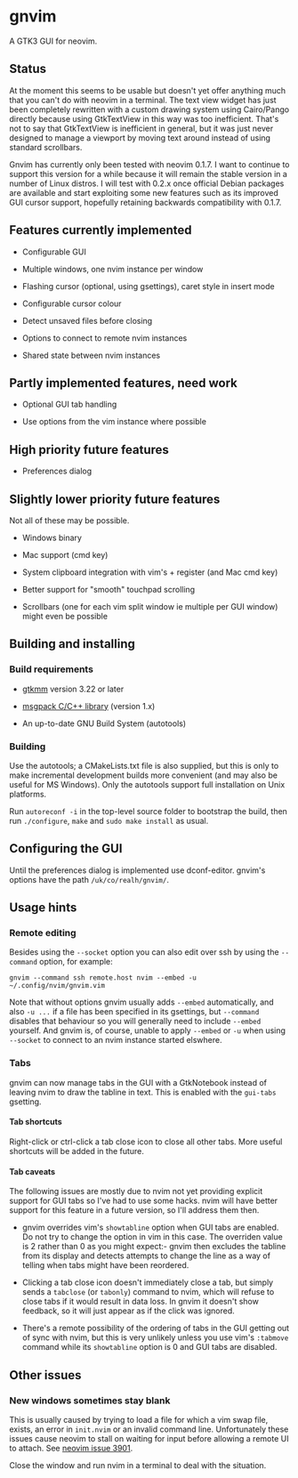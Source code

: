 # gnvim

A GTK3 GUI for neovim.

## Status

At the moment this seems to be usable but doesn't yet offer anything much that
you can't do with neovim in a terminal. The text view widget has just been
completely rewritten with a custom drawing system using Cairo/Pango directly
because using GtkTextView in this way was too inefficient. That's not to say
that GtkTextView is inefficient in general, but it was just never designed to
manage a viewport by moving text around instead of using standard scrollbars.

Gnvim has currently only been tested with neovim 0.1.7. I want to continue to
support this version for a while because it will remain the stable version in a
number of Linux distros. I will test with 0.2.x once official Debian packages
are available and start exploiting some new features such as its improved GUI
cursor support, hopefully retaining backwards compatibility with 0.1.7.

## Features currently implemented

* Configurable GUI

* Multiple windows, one nvim instance per window

* Flashing cursor (optional, using gsettings), caret style in insert mode

* Configurable cursor colour

* Detect unsaved files before closing

* Options to connect to remote nvim instances

* Shared state between nvim instances

## Partly implemented features, need work

* Optional GUI tab handling

* Use options from the vim instance where possible

## High priority future features

* Preferences dialog

## Slightly lower priority future features

Not all of these may be possible.

* Windows binary

* Mac support (cmd key)

* System clipboard integration with vim's + register (and Mac cmd key)

* Better support for "smooth" touchpad scrolling

* Scrollbars (one for each vim split window ie multiple per GUI window) might
  even be possible

## Building and installing

### Build requirements

* [gtkmm](http://www.gtkmm.org) version 3.22 or later

* [msgpack C/C++ library](https://github.com/msgpack/msgpack-c) (version 1.x)

* An up-to-date GNU Build System (autotools)

### Building

Use the autotools; a CMakeLists.txt file is also supplied, but this is only to
make incremental development builds more convenient (and may also be useful for
MS Windows). Only the autotools support full installation on Unix platforms.

Run `autoreconf -i` in the top-level source folder to bootstrap the build, then
run `./configure`, `make` and `sudo make install` as usual.

## Configuring the GUI

Until the preferences dialog is implemented use dconf-editor. gnvim's options
have the path `/uk/co/realh/gnvim/`.

## Usage hints

### Remote editing

Besides using the `--socket` option you can also edit over ssh by using the
`--command` option, for example:

    gnvim --command ssh remote.host nvim --embed -u ~/.config/nvim/gnvim.vim

Note that without options gnvim usually adds `--embed` automatically, and also
`-u ...` if a file has been specified in its gsettings, but `--command`
disables that behaviour so you will generally need to include `--embed`
yourself. And gnvim is, of course, unable to apply `--embed` or `-u` when using
`--socket` to connect to an nvim instance started elswhere.

### Tabs

gnvim can now manage tabs in the GUI with a GtkNotebook instead of leaving nvim
to draw the tabline in text. This is enabled with the `gui-tabs` gsetting.

#### Tab shortcuts

Right-click or ctrl-click a tab close icon to close all other tabs. More useful
shortcuts will be added in the future.

#### Tab caveats

The following issues are mostly due to nvim not yet providing explicit support
for GUI tabs so I've had to use some hacks. nvim will have better support for
this feature in a future version, so I'll address them then.

* gnvim overrides vim's `showtabline` option when GUI tabs are enabled. Do not
  try to change the option in vim in this case. The overriden value is 2 rather
  than 0 as you might expect:- gnvim then excludes the tabline from its display
  and detects attempts to change the line as a way of telling when tabs might
  have been reordered.

* Clicking a tab close icon doesn't immediately close a tab, but simply sends a
  `tabclose` (or `tabonly`) command to nvim, which will refuse to close tabs if
  it would result in data loss. In gnvim it doesn't show feedback, so it will
  just appear as if the click was ignored.

* There's a remote possibility of the ordering of tabs in the GUI getting out
  of sync with nvim, but this is very unlikely unless you use vim's `:tabmove`
  command while its `showtabline` option is 0 and GUI tabs are disabled.

## Other issues

### New windows sometimes stay blank

This is usually caused by trying to load a file for which a vim swap file,
exists, an error in `init.nvim` or an invalid command line. Unfortunately
these issues cause neovim to stall on waiting for input before allowing a
remote UI to attach. See
[neovim issue 3901](https://github.com/neovim/neovim/issues/3901).

Close the window and run nvim in a terminal to deal with the situation.
